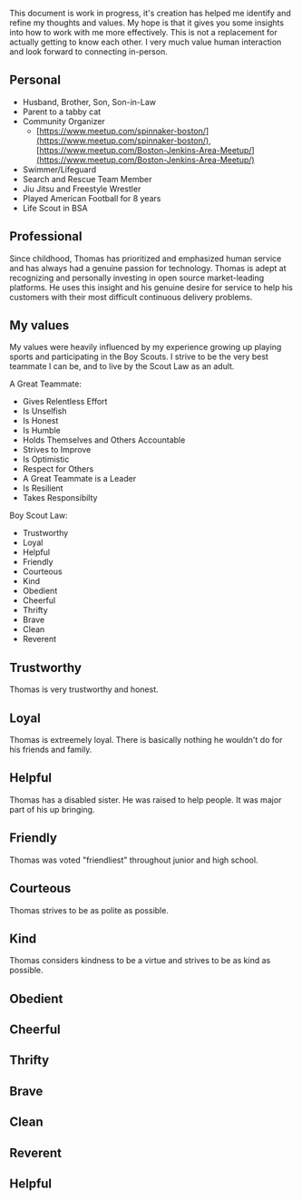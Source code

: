 This document is work in progress, it's creation has helped me identify and refine my thoughts and values. My hope is that it gives you some insights into how to work with me more effectively. This is not a replacement for actually getting to know each other. I very much value human interaction and look forward to connecting in-person.

## Personal

- Husband, Brother, Son, Son-in-Law
- Parent to a tabby cat
- Community Organizer
  -  [https://www.meetup.com/spinnaker-boston/](https://www.meetup.com/spinnaker-boston/), [https://www.meetup.com/Boston-Jenkins-Area-Meetup/](https://www.meetup.com/Boston-Jenkins-Area-Meetup/)
- Swimmer/Lifeguard
- Search and Rescue Team Member
- Jiu Jitsu and Freestyle Wrestler
- Played American Football for 8 years
- Life Scout in BSA

## Professional
Since childhood, Thomas has prioritized and emphasized human service and has always had a genuine passion for technology. Thomas is adept at recognizing and personally investing in open source market-leading platforms. He uses this insight and his genuine desire for service to help his customers with their most difficult continuous delivery problems.

## My values 
My values were heavily influenced by my experience growing up playing sports and participating in the Boy Scouts. I strive to be the very best teammate I can be, and to live by the Scout Law as an adult. 

A Great Teammate: 
- Gives Relentless Effort
- Is Unselfish
- Is Honest
- Is Humble
- Holds Themselves and Others Accountable
- Strives to Improve
- Is Optimistic
- Respect for Others
- A Great Teammate is a Leader
- Is Resilient
- Takes Responsibilty

Boy Scout Law:
- Trustworthy
- Loyal
- Helpful
- Friendly
- Courteous
- Kind
- Obedient
- Cheerful
- Thrifty
- Brave
- Clean
- Reverent

## Trustworthy
Thomas is very trustworthy and honest. 
## Loyal
Thomas is extreemely loyal. There is basically nothing he wouldn't do for his friends and family. 

## Helpful
Thomas has a disabled sister. He was raised to help people. It was  major part of his up bringing. 

## Friendly
Thomas was voted "friendliest" throughout junior and high school. 

## Courteous
Thomas strives to be as polite as possible. 

## Kind 
Thomas considers kindness to be a virtue and strives to be as kind as possible. 
## Obedient

## Cheerful 

## Thrifty

## Brave 

## Clean 

## Reverent

## Helpful

